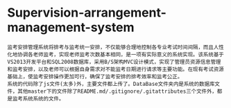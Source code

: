 # Supervision-arrangement-management-system
    监考安排管理系统将排考与监考统一安排，不仅能够合理地控制各专业考试时间间隔，而且人性化地协调各老师监考，实现老师监考次数基本相同，是一项有实际意义的系统实现。该系统基于VS2013开发平台和SQL2008数据库，采用B/S架构MVC设计模式，实现了管理员资源信息管理和监考安排，以及老师可以根据自身需求对不能监考日期进行请求等主要功能。在现有考试资源基础上，使监考安排操作更加可行，确保了监考安排的排考效率和监考公正。
    系统的代码除了js文件(太多)外，主要文件都上传了。DataBase文件夹内是系统的数据库文件，其他master下的文件除了README.md/.gitignore/.gitattributes三个文件外，都是监考系统系统的文件。
